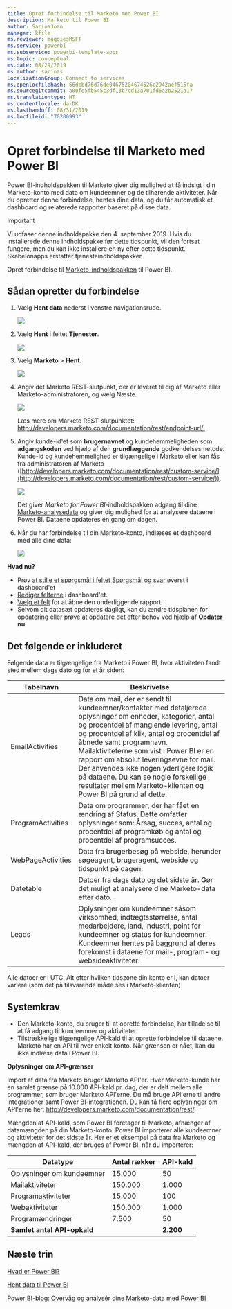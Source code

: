 ```yaml
---
title: Opret forbindelse til Marketo med Power BI
description: Marketo til Power BI
author: SarinaJoan
manager: kfile
ms.reviewer: maggiesMSFT
ms.service: powerbi
ms.subservice: powerbi-template-apps
ms.topic: conceptual
ms.date: 08/29/2019
ms.author: sarinas
LocalizationGroup: Connect to services
ms.openlocfilehash: 66dcbd76d76de04675204674626c2942aef515fa
ms.sourcegitcommit: a00fe5fb545c3df13b7cd13a701fd6a2b2521a17
ms.translationtype: HT
ms.contentlocale: da-DK
ms.lasthandoff: 08/31/2019
ms.locfileid: "70200993"
---
```

# <a name="connect-to-marketo-with-power-bi"></a>Opret forbindelse til Marketo med Power BI
Power BI-indholdspakken til Marketo giver dig mulighed at få indsigt i din Marketo-konto med data om kundeemner og de tilhørende aktiviteter. Når du opretter denne forbindelse, hentes dine data, og du får automatisk et dashboard og relaterede rapporter baseret på disse data.

>[!IMPORTANT]
>Vi udfaser denne indholdspakke den 4. september 2019. Hvis du installerede denne indholdspakke før dette tidspunkt, vil den fortsat fungere, men du kan ikke installere en ny efter dette tidspunkt. Skabelonapps erstatter tjenesteindholdspakker.

Opret forbindelse til [Marketo-indholdspakken](https://app.powerbi.com/getdata/services/marketo) til Power BI.

## <a name="how-to-connect"></a>Sådan opretter du forbindelse
1. Vælg **Hent data** nederst i venstre navigationsrude.
   
   ![](media/service-connect-to-marketo/pbi_getdata.png)
2. Vælg **Hent** i feltet **Tjenester**.
   
   ![](media/service-connect-to-marketo/pbi_getservices.png) 
3. Vælg **Marketo** \> **Hent**.
   
   ![](media/service-connect-to-marketo/marketo.png)
4. Angiv det Marketo REST-slutpunkt, der er leveret til dig af Marketo eller Marketo-administratoren, og vælg Næste.
   
   ![](media/service-connect-to-marketo/pbi_marketoconnect.png)
   
   Læs mere om Marketo REST-slutpunktet: [http://developers.marketo.com/documentation/rest/endpoint-url/ ](http://developers.marketo.com/documentation/rest/endpoint-url/).
5. Angiv kunde-id'et som **brugernavnet** og kundehemmeligheden som **adgangskoden** ved hjælp af den **grundlæggende** godkendelsesmetode. Kunde-id og kundehemmelighed er tilgængelige i Marketo eller kan fås fra administratoren af Marketo ([http://developers.marketo.com/documentation/rest/custom-service/](http://developers.marketo.com/documentation/rest/custom-service/)). 
   
   ![](media/service-connect-to-marketo/pbi_marketosignin.png)
   
   Det giver *Marketo for Power BI*-indholdspakken adgang til dine [Marketo-analysedata](https://powerbi.microsoft.com/integrations/marketo) og giver dig mulighed for at analysere dataene i Power BI. Dataene opdateres én gang om dagen.
6. Når du har forbindelse til din Marketo-konto, indlæses et dashboard med alle dine data:
   
   ![](media/service-connect-to-marketo/pbi_marketodash.png)

**Hvad nu?**

* Prøv [at stille et spørgsmål i feltet Spørgsmål og svar](consumer/end-user-q-and-a.md) øverst i dashboard'et
* [Rediger felterne](service-dashboard-edit-tile.md) i dashboard'et.
* [Vælg et felt](consumer/end-user-tiles.md) for at åbne den underliggende rapport.
* Selvom dit datasæt opdateres dagligt, kan du ændre tidsplanen for opdatering eller prøve at opdatere det efter behov ved hjælp af **Opdater nu**

## <a name="whats-included"></a>Det følgende er inkluderet
Følgende data er tilgængelige fra Marketo i Power BI, hvor aktiviteten fandt sted mellem dags dato og for et år siden:

| Tabelnavn | Beskrivelse |
| --- | --- |
| EmailActivities |Data om mail, der er sendt til kundeemner/kontakter med detaljerede oplysninger om enheder, kategorier, antal og procentdel af manglende levering, antal og procentdel af klik, antal og procentdel af åbnede samt programnavn. Mailaktiviteterne som vist i Power BI er en rapport om absolut leveringsevne for mail. Der anvendes ikke nogen yderligere logik på dataene. Du kan se nogle forskellige resultater mellem Marketo-klienten og Power BI på grund af dette. |
| ProgramActivities |Data om programmer, der har fået en ændring af Status. Dette omfatter oplysninger som: Årsag, succes, antal og procentdel af programkøb og antal og procentdel af programsucces. |
| WebPageActivities |Data fra brugerbesøg på webside, herunder søgeagent, brugeragent, webside og tidspunkt på dagen. |
| Datetable |Datoer fra dags dato og det sidste år.  Gør det muligt at analysere dine Marketo-data efter dato. |
| Leads |Oplysninger om kundeemner såsom virksomhed, indtægtsstørrelse, antal medarbejdere, land, industri, point for kundeemner og status for kundeemner. Kundeemner hentes på baggrund af deres forekomst i dataene for mail-, program- og websideaktiviteter. |

Alle datoer er i UTC. Alt efter hvilken tidszone din konto er i, kan datoer variere (som det på tilsvarende måde ses i Marketo-klienten)

## <a name="system-requirements"></a>Systemkrav
* Den Marketo-konto, du bruger til at oprette forbindelse, har tilladelse til at få adgang til kundeemner og aktiviteter.
* Tilstrækkelige tilgængelige API-kald til at oprette forbindelse til dataene.  Marketo har en API til hver enkelt konto.  Når grænsen er nået, kan du ikke indlæse data i Power BI. 

**Oplysninger om API-grænser**

Import af data fra Marketo bruger Marketo API'er. Hver Marketo-kunde har en samlet grænse på 10.000 API-kald pr. dag, der er delt mellem alle programmer, som bruger Marketo API'erne. Du må bruge API'erne til andre integrationer samt Power BI-integrationen. Du kan få flere oplysninger om API'erne her: <http://developers.marketo.com/documentation/rest/>.

Mængden af API-kald, som Power BI foretager til Marketo, afhænger af datamængden på din Marketo-konto. Power BI importerer alle kundeemner og aktiviteter for det sidste år. Her er et eksempel på data fra Marketo og mængden af API-kald, der bruges af Power BI, når du importerer:  

| Datatype | Antal rækker | API-kald |
| --- | --- | --- |
| Oplysninger om kundeemner |15.000 |50 |
| Mailaktiviteter |150.000 |1\.000 |
| Programaktiviteter |15.000 |100 |
| Webaktiviteter |150.000 |1\.000 |
| Programændringer |7\.500 |50 |
| **Samlet antal API-opkald** | |**2.200** |

## <a name="next-steps"></a>Næste trin
[Hvad er Power BI?](power-bi-overview.md)

[Hent data til Power BI](service-get-data.md)

[Power BI-blog: Overvåg og analysér dine Marketo-data med Power BI](http://blogs.msdn.com/b/powerbi/archive/2015/03/19/monitor-and-analyze-your-marketo-data-with-power-bi.aspx)

